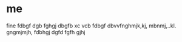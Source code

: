 # me
fine
fdbgf
dgb
fghgj
dbgfb
xc vcb
fdbgf
dbvvfnghmjk,kj,
mbnmj,..kl.
gngmjmjh,
fdbhgj
dgfd
fgfh
gjhj
